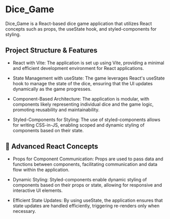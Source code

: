 # Dice_Game 

Dice_Game is a React-based dice game application that utilizes React concepts such as props, the useState hook, and styled-components for styling.




## Project Structure & Features

- React with Vite: The application is set up using Vite, providing a minimal and efficient development environment for React applications.​

- State Management with useState: The game leverages React's useState hook to manage the state of the dice, ensuring that the UI updates dynamically as the game progresses.​

- Component-Based Architecture: The application is modular, with components likely representing individual dice and the game logic, promoting reusability and maintainability.​

- Styled-Components for Styling: The use of styled-components allows for writing CSS-in-JS, enabling scoped and dynamic styling of components based on their state.​



## 🧠 Advanced React Concepts

- Props for Component Communication: Props are used to pass data and functions between components, facilitating communication and data flow within the application.​

- Dynamic Styling: Styled-components enable dynamic styling of components based on their props or state, allowing for responsive and interactive UI elements.​

- Efficient State Updates: By using useState, the application ensures that state updates are handled efficiently, triggering re-renders only when necessary.
